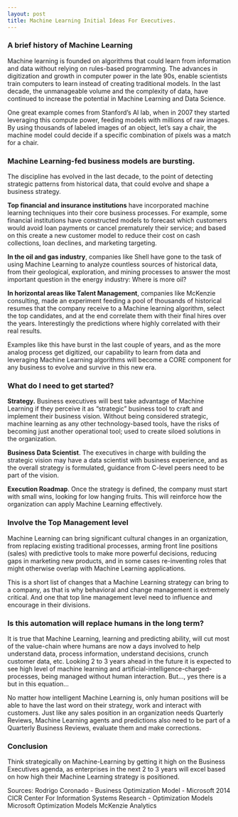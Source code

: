 ```yaml
---
layout: post
title: Machine Learning Initial Ideas For Executives.
---
```


### A brief history of Machine Learning
Machine learning is founded on algorithms that could learn from information and data without relying on rules-based programming. The advances in digitization and growth in computer power in the late 90s, enable scientists train computers to learn instead of creating traditional models. In the last decade, the unmanageable volume and the complexity of data, have continued to increase the potential in Machine Learning and Data Science.

One great example comes from Stanford’s AI lab, when in 2007 they started leveraging this compute power, feeding models with millions of raw images. By using thousands of labeled images of an object, let’s say a chair, the machine model could decide if a specific combination of pixels was a match for a chair.

### Machine Learning-fed business models are bursting.
The discipline has evolved in the last decade, to the point of detecting strategic patterns from historical data, that could evolve and shape a business strategy.

**Top financial and insurance institutions** have incorporated machine learning techniques into their core business processes. For example, some financial institutions have constructed models to forecast which customers would avoid loan payments or cancel prematurely their service; and based on this create a new customer model to reduce their cost on cash collections, loan declines, and marketing targeting.

**In the oil and gas industry**, companies like Shell have gone to the task of using Machine Learning to analyze countless sources of historical data, from their geological, exploration, and mining processes to answer the most important question in the energy industry: Where is more oil?

**In horizontal areas like Talent Management**, companies like McKenzie consulting, made an experiment feeding a pool of thousands of historical resumes that the company receive to a Machine learning algorithm, select the top candidates, and at the end correlate them with their final hires over the years. Interestingly the predictions where highly correlated with their real results.

Examples like this have burst in the last couple of years, and as the more analog process get digitized, our capability to learn from data and leveraging Machine Learning algorithms will become a CORE component for any business to evolve and survive in this new era.

### What do I need to get started?
**Strategy.** Business executives will best take advantage of Machine Learning if they perceive it as “strategic” business tool to craft and implement their business vision. Without being considered strategic, machine learning as any other technology-based tools, have the risks of becoming just another operational tool; used to create siloed solutions in the organization.

**Business Data Scientist**. The executives in charge with building the strategic vision may have a data scientist with business experience, and as the overall strategy is formulated, guidance from C-level peers need to be part of the vision.

**Execution Roadmap**. Once the strategy is defined, the company must start with small wins, looking for low hanging fruits. This will reinforce how the organization can apply Machine Learning effectively.


### Involve the Top Management level
Machine Learning can bring significant cultural changes in an organization, from replacing existing traditional processes, arming front line positions (sales) with predictive tools to make more powerful decisions, reducing gaps in marketing new products, and in some cases re-inventing roles that might otherwise overlap with Machine Learning applications.

This is a short list of changes that a Machine Learning strategy can bring to a company, as that is why behavioral and change management is extremely critical. And one that top line management level need to influence and encourage in their divisions.


### Is this automation will replace humans in the long term?
It is true that Machine Learning, learning and predicting ability, will cut most of the value-chain where humans are now a days involved to help understand data, process information, understand decisions, crunch customer data, etc. Looking 2 to 3 years ahead in the future it is expected to see high level of machine learning and artificial-intelligence-charged-processes, being managed without human interaction. But..., yes there is a but in this equation...

No matter how intelligent Machine Learning is, only human positions will be able to have the last word on their strategy, work and interact with customers. Just like any sales position in an organization needs Quarterly Reviews, Machine Learning agents and predictions also need to be part of a Quarterly Business Reviews, evaluate them and make corrections.


### Conclusion
Think strategically on Machine-Learning by getting it high on the Business Executives agenda, as enterprises in the next 2 to 3 years will excel based on how high their Machine Learning strategy is positioned.            


Sources:
Rodrigo Coronado - Business Optimization Model - Microsoft 2014
CICR Center For Information Systems Research - Optimization Models
Microsoft Optimization Models
McKenzie Analytics

